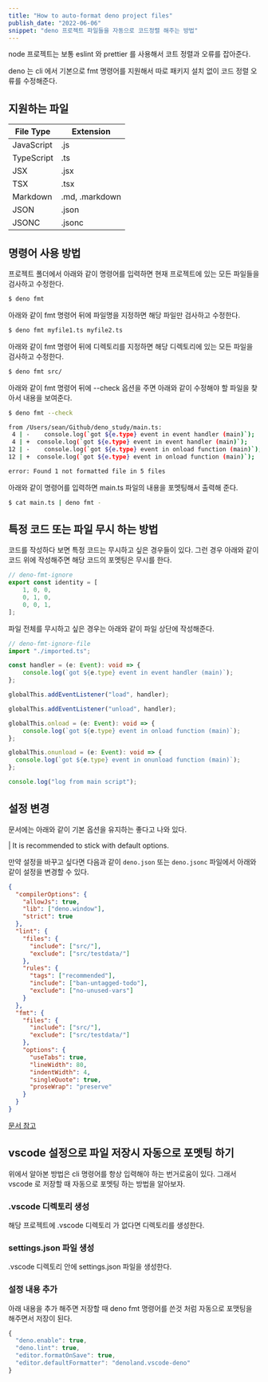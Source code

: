```yaml
---
title: "How to auto-format deno project files"
publish_date: "2022-06-06"
snippet: "deno 프로젝트 파일들을 자동으로 코드정렬 해주는 방법"
---
```


node 프로젝트는 보통 eslint 와 prettier 를 사용해서 코트 정렬과 오류를 잡아준다.

deno 는 cli 에서 기본으로 fmt 명령어를 지원해서 따로 패키지 설치 없이 코드 정렬 오류를 수정해준다.

## 지원하는 파일

| File Type |	Extension|
|-----------|------------|
JavaScript |	.js
TypeScript |	.ts
JSX	| .jsx
TSX	| .tsx
Markdown |	.md, .markdown
JSON |	.json
JSONC |	.jsonc

## 명령어 사용 방법

프로젝트 폴더에서 아래와 같이 명령어를 입력하면 현재 프로젝트에 있는 모든 파일들을 검사하고 수정한다.
```bash
$ deno fmt
```

아래와 같이 fmt 명령어 뒤에 파일명을 지정하면 해당 파일만 검사하고 수정한다.
```bash
$ deno fmt myfile1.ts myfile2.ts
```

아래와 같이 fmt 명령어 뒤에 디렉토리를 지정하면 해당 디렉토리에 있는 모든 파일을 검사하고 수정한다.
```bash
$ deno fmt src/
```

아래와 같이 fmt 명령어 뒤에 --check 옵션을 주면 아래와 같이 수정해야 할 파일을 찾아서 내용을 보여준다.
```bash
$ deno fmt --check

from /Users/sean/Github/deno_study/main.ts:
 4 | -    console.log(`got ${e.type} event in event handler (main)`);
 4 | +  console.log(`got ${e.type} event in event handler (main)`);
12 | -    console.log(`got ${e.type} event in onload function (main)`);
12 | +  console.log(`got ${e.type} event in onload function (main)`);

error: Found 1 not formatted file in 5 files
```

아래와 같이 명령어를 입력하면 main.ts 파일의 내용을 포멧팅해서 출력해 준다.

```bash
$ cat main.ts | deno fmt -
```

## 특정 코드 또는 파일 무시 하는 방법

코드를 작성하다 보면 특정 코드는 무시하고 싶은 경우들이 있다. 그런 경우 아래와 같이 코드 위에 작성해주면 해당 코드의 포멧팅은 무시를 한다.
```ts
// deno-fmt-ignore
export const identity = [
    1, 0, 0,
    0, 1, 0,
    0, 0, 1,
];
```

파일 전체를 무시하고 싶은 경우는 아래와 같이 파일 상단에 작성해준다.
```ts
// deno-fmt-ignore-file
import "./imported.ts";

const handler = (e: Event): void => {
    console.log(`got ${e.type} event in event handler (main)`);
};

globalThis.addEventListener("load", handler);

globalThis.addEventListener("unload", handler);

globalThis.onload = (e: Event): void => {
    console.log(`got ${e.type} event in onload function (main)`);
};

globalThis.onunload = (e: Event): void => {
  console.log(`got ${e.type} event in onunload function (main)`);
};

console.log("log from main script");
```

## 설정 변경
문서에는 아래와 같이 기본 옵션을 유지하는 좋다고 나와 있다.

| It is recommended to stick with default options.

만약 설정을 바꾸고 싶다면 다음과 같이 `deno.json` 또는 `deno.jsonc` 파일에서 아래와 같이 설정을 변경할 수 있다.

```json
{
  "compilerOptions": {
    "allowJs": true,
    "lib": ["deno.window"],
    "strict": true
  },
  "lint": {
    "files": {
      "include": ["src/"],
      "exclude": ["src/testdata/"]
    },
    "rules": {
      "tags": ["recommended"],
      "include": ["ban-untagged-todo"],
      "exclude": ["no-unused-vars"]
    }
  },
  "fmt": {
    "files": {
      "include": ["src/"],
      "exclude": ["src/testdata/"]
    },
    "options": {
      "useTabs": true,
      "lineWidth": 80,
      "indentWidth": 4,
      "singleQuote": true,
      "proseWrap": "preserve"
    }
  }
}
```

[문서 참고](https://deno.land/manual/getting_started/configuration_file)

## vscode 설정으로 파일 저장시 자동으로 포멧팅 하기

위에서 알아본 방법은 cli 명령어를 항상 입력해야 하는 번거로움이 있다. 그래서 vscode 로 저장할 때 자동으로 포멧팅 하는 방법을 알아보자.

### .vscode 디렉토리 생성

해당 프로젝트에 .vscode 디렉토리 가 없다면 디렉토리를 생성한다.

### settings.json 파일 생성

.vscode 디렉토리 안에 settings.json 파일을 생성한다.

### 설정 내용 추가

아래 내용을 추가 해주면 저장할 때 deno fmt 명령어를 쓴것 처럼 자동으로 포맷팅을 해주면서 저장이 된다.

```js
{
  "deno.enable": true,
  "deno.lint": true,
  "editor.formatOnSave": true,
  "editor.defaultFormatter": "denoland.vscode-deno"
}
```